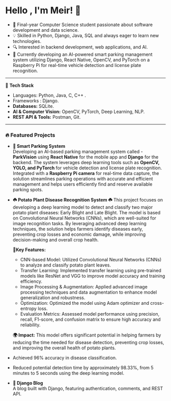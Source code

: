 # Hello , I'm Meir! 👋
- 🚀 Final-year Computer Science student passionate about software development and data science.
- 💡 Skilled in Python, Django, Java, SQL and always eager to learn new technologies.
- 🔍 Interested in backend development, web applications, and AI.
- 📆 Currently developing an AI-powered smart parking management system utilizing Django, React Native, OpenCV, and PyTorch on a Raspberry Pi for real-time vehicle detection and license plate recognition.
---
🔧 **Tech Stack**
- Languages: Python, Java, C, C++ .
- Frameworks : Django.
- **Databases:** SQLite.
- **AI & Computer Vision:** OpenCV, PyTorch, Deep Learning, NLP.
- **REST API & Tools:** Postman, Git.
---
### 🔥 Featured Projects  
- **🚗 Smart Parking System**  
Developing an AI-based parking management system called - **ParkVision** using **React Native** for the mobile app and **Django**
for the backend. The system leverages deep learning tools such as **OpenCV, YOLO, and PyTorch** for vehicle detection and
license plate recognition. Integrated with a **Raspberry Pi camera** for real-time data capture, the solution streamlines parking
operations with accurate and efficient management and helps users efficiently find and reserve available parking spots.
- **☘️ Potato Plant Disease Recognition System ☘️**
This project focuses on developing a deep learning model to detect and classify two major potato plant diseases: Early Blight and Late Blight. The model is based on Convolutional Neural Networks (CNNs), which are well-suited for image recognition tasks. By leveraging advanced deep learning techniques, the solution helps farmers identify diseases early, preventing crop losses and economic damage, while improving decision-making and overall crop health.

   **🔑Key Features:**
  - CNN-based Model: Utilized Convolutional Neural Networks (CNNs) to analyze and classify potato plant leaves.
  - Transfer Learning: Implemented transfer learning using pre-trained models like ResNet and VGG to improve model accuracy and training efficiency.
  - Image Processing & Augmentation: Applied advanced image processing techniques and data augmentation to enhance model generalization and robustness.
  - Optimization: Optimized the model using Adam optimizer and cross-entropy loss.
  - Evaluation Metrics: Assessed model performance using precision, recall, F1-score, and confusion matrix to ensure high accuracy and reliability.
  
  **🌍 Impact:**
  This model offers significant potential in helping farmers by reducing the time needed for disease detection, preventing crop losses, and improving the overall health of potato plants.

- Achieved 96% accuracy in disease classification.
- Reduced potential detection time by approximately 98.33%, from 5 minutes to 5 seconds using the deep learning model.

- **📄 Django Blog**  
  A blog built with Django, featuring authentication, comments, and REST API.



